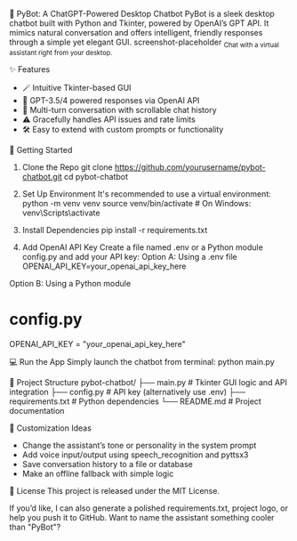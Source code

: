 🧠 PyBot: A ChatGPT-Powered Desktop Chatbot
PyBot is a sleek desktop chatbot built with Python and Tkinter, powered by OpenAI’s GPT API. It mimics natural conversation and offers intelligent, friendly responses through a simple yet elegant GUI.
screenshot-placeholder
<sub>Chat with a virtual assistant right from your desktop.</sub>

✨ Features
- 🪄 Intuitive Tkinter-based GUI
- 🤖 GPT-3.5/4 powered responses via OpenAI API
- 💬 Multi-turn conversation with scrollable chat history
- ⚠️ Gracefully handles API issues and rate limits
- 🛠 Easy to extend with custom prompts or functionality

🚀 Getting Started
1. Clone the Repo
git clone https://github.com/yourusername/pybot-chatbot.git
cd pybot-chatbot


2. Set Up Environment
It's recommended to use a virtual environment:
python -m venv venv
source venv/bin/activate  # On Windows: venv\Scripts\activate


3. Install Dependencies
pip install -r requirements.txt


4. Add OpenAI API Key
Create a file named .env or a Python module config.py and add your API key:
Option A: Using a .env file
OPENAI_API_KEY=your_openai_api_key_here


Option B: Using a Python module
# config.py
OPENAI_API_KEY = "your_openai_api_key_here"



💻 Run the App
Simply launch the chatbot from terminal:
python main.py



📁 Project Structure
pybot-chatbot/
├── main.py             # Tkinter GUI logic and API integration
├── config.py           # API key (alternatively use .env)
├── requirements.txt    # Python dependencies
└── README.md           # Project documentation



🧩 Customization Ideas
- Change the assistant’s tone or personality in the system prompt
- Add voice input/output using speech_recognition and pyttsx3
- Save conversation history to a file or database
- Make an offline fallback with simple logic

📜 License
This project is released under the MIT License.

If you’d like, I can also generate a polished requirements.txt, project logo, or help you push it to GitHub. Want to name the assistant something cooler than "PyBot"?
